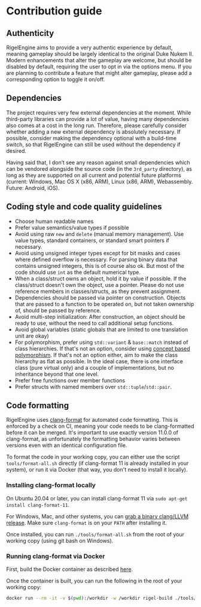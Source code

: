 # Contribution guide

## Authenticity

RigelEngine aims to provide a very authentic experience by default, meaning gameplay should be largely identical to the original Duke Nukem II. Modern enhancements that alter the gameplay are welcome, but should be disabled by default, requiring the user to opt in via the options menu. If you are planning to contribute a feature that might alter gameplay, please add a corresponding option to toggle it on/off.

## Dependencies

The project requires very few external dependencies at the moment. While third-party libraries can provide a lot of value, having many dependencies also comes at a cost in the long run. Therefore, please carefully consider whether adding a new external dependency is absolutely necessary. If possible, consider making the dependency optional with a build-time switch, so that RigelEngine can still be used without the dependency if desired.

Having said that, I don’t see any reason against small dependencies which can be vendored alongside the source code (in the `3rd_party` directory), as long as they are supported on all current and potential future platforms (current: Windows, Mac OS X (x86, ARM), Linux (x86, ARM), Webassembly. Future: Android, iOS).

## Coding style and code quality guidelines

* Choose human readable names
* Prefer value semantics/value types if possible
* Avoid using raw `new` and `delete` (manual memory management). Use value types, standard containers, or standard smart pointers if necessary.
* Avoid using unsigned integer types except for bit masks and cases where defined overflow is necessary. For parsing binary data that contains unsigned integers, this is of course also ok. But most of the code should use `int` as the default numerical type.
* When a class/struct owns an object, hold it by value if possible. If the class/struct doesn't own the object, use a pointer. Please do not use reference members in classes/structs, as they prevent assignment.
* Dependencies should be passed via pointer on construction. Objects that are passed to a function to be operated on, but not taken ownership of, should be passed by reference.
* Avoid multi-step initialization: After construction, an object should be ready to use, without the need to call additional setup functions.
* Avoid global variables (static globals that are limited to one translation unit are okay)
* For polymorphism, prefer using `std::variant` & `base::match` instead of class hierarchies. If that's not an option, consider using [concept based polymorphism](https://www.youtube.com/watch?v=2bLkxj6EVoM). If that's not an option either, aim to make the class hierarchy as flat as possible. In the ideal case, there is one interface class (pure virtual only) and a couple of implementations, but no inheritance beyond that one level.
* Prefer free functions over member functions
* Prefer structs with named members over `std::tuple`/`std::pair`.

## Code formatting

RigelEngine uses [clang-format](https://releases.llvm.org/11.0.0/tools/clang/docs/ClangFormat.html) for automated code formatting. This is enforced by a check on CI, meaning your code needs to be clang-formatted before it can be merged. It's important to use exactly version 11.0.0 of clang-format, as unfortunately the formatting behavior varies between versions even with an identical configuration file.

To format the code in your working copy, you can either use the script `tools/format-all.sh` directly (if clang-format 11 is already installed in your system), or run it via Docker (that way, you don't need to install it locally).

### Installing clang-format locally

On Ubuntu 20.04 or later, you can install clang-format 11 via `sudo apt-get install clang-format-11`.

For Windows, Mac, and other systems, you can [grab a binary clang/LLVM release](https://github.com/llvm/llvm-project/releases/tag/llvmorg-11.0.0).
Make sure `clang-format` is on your `PATH` after installing it.

Once installed, you can run `./tools/format-all.sh` from the root of your working copy (using git bash on Windows).

### Running clang-format via Docker

First, build the Docker container as described [here](https://github.com/lethal-guitar/RigelEngine/blob/master/BUILDING.md#docker-build-instructions).

Once the container is built, you can run the following in the root of your working copy:

```bash
docker run --rm -it -v $(pwd):/workdir -w /workdir rigel-build ./tools/format-all.sh
```
